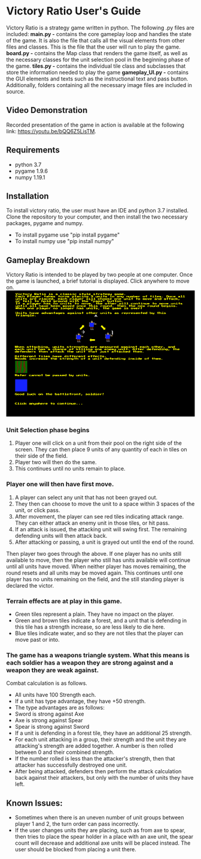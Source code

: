 # Victory Ratio User's Guide

Victory Ratio is a strategy game written in python. The following .py files are included:
**main.py -** contains the core gameplay loop and handles the state of the game. It is also the file that calls all the visual elements from other files and classes. This is the file that the user will run to play the game.
**board.py -** contains the Map class that renders the game itself, as well as the necessary classes for the unit selection pool in the beginning phase of the game.
**tiles.py -** contains the individual tile class and subclasses that store the information needed to play the game
**gameplay_UI.py -** contains the GUI elements and texts such as the instructional text and pass button.
 Additionally, folders containing all the necessary image files are included in source.
 
 ## Video Demonstration
 Recorded presentation of the game in action is available at the following link: https://youtu.be/bQQ6Z5LisTM.
 
 ## Requirements
 * python 3.7
 * pygame 1.9.6
 * numpy 1.19.1
 
 ## Installation
 To install victory ratio, the user must have an IDE and python 3.7 installed.
 Clone the repository to your computer, and then install the two necessary packages, pygame and numpy.
 * To install pygame use "pip install pygame"
 * To install numpy use "pip install numpy"
 
 ## Gameplay Breakdown
 Victory Ratio is intended to be played by two people at one computer.
 Once the game is launched, a brief tutorial is displayed. Click anywhere to move on.
 ![Tutorial Image](/Images/Buttons/Tutorial.png)
 ### Unit Selection phase begins
 1. Player one will click on a unit from their pool on the right side of the screen. They can then place 9 units of any quantity of each in tiles on their side of the field.
 2. Player two will then do the same.
 3. This continues until no units remain to place. 
 
 ### Player one will then have first move.
 1. A player can select any unit that has not been grayed out.
 2. They then can choose to move the unit to a space within 3 spaces of the unit, or click pass.
 3. After movement, the player can see red tiles indicating attack range. They can either attack an enemy unit in those tiles, or hit pass.
 4. If an attack is issued, the attacking unit will swing first. The remaining defending units will then attack back.
 5. After attacking or passing, a unit is grayed out until the end of the round.
 
 Then player two goes through the above.
 If one player has no units still available to move, then the player who still has units available will continue until all units have moved.
 When neither player has moves remaining, the round resets and all units may be moved again.
 This continues until one player has no units remaining on the field, and the still standing player is declared the victor.
  
 ### Terrain effects are at play in this game. 
 * Green tiles represent a plain. They have no impact on the player. 
 * Green and brown tiles indicate a forest, and a unit that is defending in this tile has a strength increase, so are less likely to die here. 
 * Blue tiles indicate water, and so they are not tiles that the player can move past or into.
 

 ### The game has a weapons triangle system. What this means is each soldier has a weapon they are strong against and a weapon they are weak against.
 Combat calculation is as follows.
 * All units have 100 Strength each.
 * If a unit has type advantage, they have +50 strength.
 * The type advantages are as follows:
 * Sword is strong against Axe
 * Axe is strong against Spear
 * Spear is strong against Sword
 * If a unit is defending in a forest tile, they have an additional 25 strength.
 * For each unit attacking in a group, their strength and the unit they are attacking's strength are added together. A number is then rolled between 0 and their combined strength.
 * If the number rolled is less than the attacker's strength, then that attacker has successfully destroyed one unit.
 * After being attacked, defenders then perform the attack calculation back against their attackers, but only with the number of units they have left.
 
 ## Known Issues:
 * Sometimes when there is an uneven number of unit groups between player 1 and 2, the turn order can pass incorrectly.
 * If the user changes units they are placing, such as from axe to spear, then tries to place the spear holder in a place with an axe unit, the spear count will decrease and additional axe units will be placed instead. The user should be blocked from placing a unit there.
 
